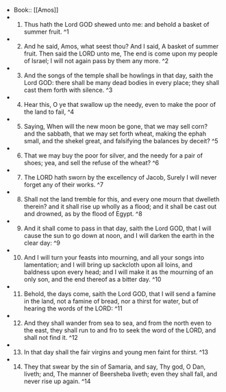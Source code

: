 - Book:: [[Amos]]
- 1. Thus hath the Lord GOD shewed unto me: and behold a basket of summer fruit. ^1
- 2. And he said, Amos, what seest thou? And I said, A basket of summer fruit. Then said the LORD unto me, The end is come upon my people of Israel; I will not again pass by them any more. ^2
- 3. And the songs of the temple shall be howlings in that day, saith the Lord GOD: there shall be many dead bodies in every place; they shall cast them forth with silence. ^3
- 4. Hear this, O ye that swallow up the needy, even to make the poor of the land to fail, ^4
- 5. Saying, When will the new moon be gone, that we may sell corn? and the sabbath, that we may set forth wheat, making the ephah small, and the shekel great, and falsifying the balances by deceit? ^5
- 6. That we may buy the poor for silver, and the needy for a pair of shoes; yea, and sell the refuse of the wheat? ^6
- 7. The LORD hath sworn by the excellency of Jacob, Surely I will never forget any of their works. ^7
- 8. Shall not the land tremble for this, and every one mourn that dwelleth therein? and it shall rise up wholly as a flood; and it shall be cast out and drowned, as by the flood of Egypt. ^8
- 9. And it shall come to pass in that day, saith the Lord GOD, that I will cause the sun to go down at noon, and I will darken the earth in the clear day: ^9
- 10. And I will turn your feasts into mourning, and all your songs into lamentation; and I will bring up sackcloth upon all loins, and baldness upon every head; and I will make it as the mourning of an only son, and the end thereof as a bitter day. ^10
- 11. Behold, the days come, saith the Lord GOD, that I will send a famine in the land, not a famine of bread, nor a thirst for water, but of hearing the words of the LORD: ^11
- 12. And they shall wander from sea to sea, and from the north even to the east, they shall run to and fro to seek the word of the LORD, and shall not find it. ^12
- 13. In that day shall the fair virgins and young men faint for thirst. ^13
- 14. They that swear by the sin of Samaria, and say, Thy god, O Dan, liveth; and, The manner of Beersheba liveth; even they shall fall, and never rise up again. ^14
